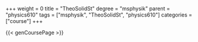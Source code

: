 +++
weight = 0
title = "TheoSolidSt"
degree = "msphysik"
parent = "physics610"
tags = ["msphysik", "TheoSolidSt", "physics610"]
categories = ["course"]
+++

{{< genCoursePage >}}
